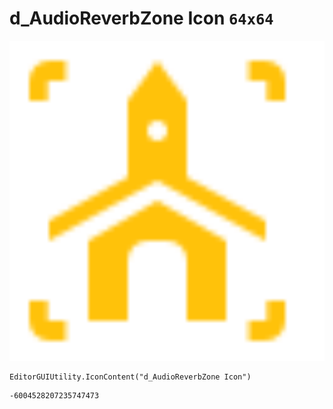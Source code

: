 # d_AudioReverbZone Icon `64x64`
<img src="/img/d_AudioReverbZone%20Icon.png" width=512 height=512>

``` CSharp
EditorGUIUtility.IconContent("d_AudioReverbZone Icon")
```
```
-6004528207235747473
```
